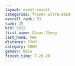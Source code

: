 ```yaml
---
layout: event-result 
categories: fraser-ultra-2019 
overall_rank: 33
rank: 25
bib: 5012
first_name: Chuan Sheng
last_name: Kee
distance: 50KM
category: 50KM
gender: Male
finish_time: 7-20-20
---
```

